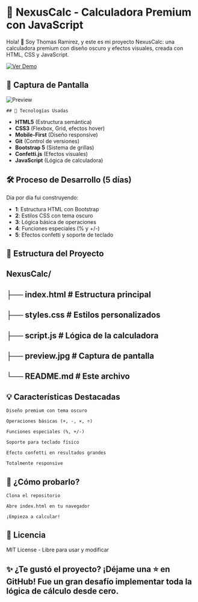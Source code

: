 # 🧮 NexusCalc - Calculadora Premium con JavaScript

Hola! 👋 Soy Thomas Ramirez, y este es mi proyecto NexusCalc: una calculadora premium con diseño oscuro y efectos visuales, creada con HTML, CSS y JavaScript.

[![Ver Demo](https://img.shields.io/badge/🌐_Ver_Demo_en_Vivo-FF5722?style=for-the-badge)](https://ramirezthomasalan.github.io/NexusCalc/)

## 📸 Captura de Pantalla
![Preview](preview.jpg)

    ## 🔧 Tecnologías Usadas
- **HTML5** (Estructura semántica)
- **CSS3** (Flexbox, Grid, efectos hover)
- **Mobile-First** (Diseño responsive)
- **Git** (Control de versiones)
- **Bootstrap 5** (Sistema de grillas)
- **Confetti.js** (Efectos visuales)
- **JavaScript** (Lógica de calculadora)

## 🛠️ Proceso de Desarrollo (5 días)
Día por día fui construyendo:
- **1**: Estructura HTML con Bootstrap
- **2**: Estilos CSS con tema oscuro
- **3**: Lógica básica de operaciones
- **4**: Funciones especiales (% y +/-)
- **5**: Efectos confetti y soporte de teclado

## 📂 Estructura del Proyecto

## NexusCalc/
## ├── index.html          # Estructura principal
## ├── styles.css          # Estilos personalizados
## ├── script.js           # Lógica de la calculadora
## ├── preview.jpg         # Captura de pantalla
## └── README.md           # Este archivo

## 💡 Características Destacadas

    Diseño premium con tema oscuro

    Operaciones básicas (+, -, ×, ÷)

    Funciones especiales (%, +/-)

    Soporte para teclado físico

    Efecto confetti en resultados grandes

    Totalmente responsive

## 🚀 ¿Cómo probarlo?

    Clona el repositorio

    Abre index.html en tu navegador

    ¡Empieza a calcular!

## 📝 Licencia

MIT License - Libre para usar y modificar

## ✨ ¿Te gustó el proyecto? ¡Déjame una ⭐ en GitHub! Fue un gran desafío implementar toda la lógica de cálculo desde cero.
